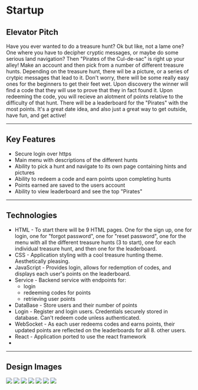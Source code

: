 # Startup

## Elevator Pitch

Have you ever wanted to do a treasure hunt? Ok but like, not a lame one? One where you have to decipher cryptic messages, or maybe do some serious land navigation?
Then "Pirates of the Cul-de-sac" is right up your alley! Make an account and then pick from a number of different treasure hunts. Depending on the treasure hunt, 
there wil be a picture, or a series of crytpic messages that lead to it. Don't worry, there will be some really easy ones for the beginners to get their feet wet. 
Upon discovery the winner will find a code that they will use to prove that they in fact found it. Upon redeeming the code, you will recieve an alotment of points 
relative to the difficulty of that hunt. There will be a leaderboard for the "Pirates" with the most points. It's a great date idea, and also just a great way to 
get outside, have fun, and get active!

---
## Key Features

- Secure login over https
- Main menu with descriptions of the different hunts
- Ability to pick a hunt and navigate to its own page containing hints and pictures
- Ability to redeem a code and earn points upon completing hunts
- Points earned are saved to the users account
- Ability to view leaderboard and see the top "Pirates"

---
## Technologies

- HTML - To start there will be 9 HTML pages. One for the sign up, one for login, one for "forgot password", one for "reset password", one for the menu with all the different treasure hunts (3 to start), one for each individual treasure hunt, and then one for the leaderboard.
- CSS - Application styling with a cool treasure hunting theme. Aesthetically pleasing.
- JavaScript - Provides login, allows for redemption of codes, and displays each user's points on the leaderboard.
- Service - Backend service with endpoints for:
    - login
    - redeeming codes for points
    - retrieving user points
- DataBase - Store users and their number of points
- Login - Register and login users. Credentials securely stored in database. Can't redeem code unless authenticated.
- WebSocket - As each user redeems codes and earns points, their updated points are reflected on the leaderboards for all 8. other users.
- React - Application ported to use the react framework
- 
---
## Design Images
![](https://file%2B.vscode-resource.vscode-cdn.net/Users/jacksuorsa/Documents/Homework/CS260/startup/Pics/Screenshot%202023-09-23%20at%201.08.50%20AM.png?version%3D1695453170257)
![](https://file%2B.vscode-resource.vscode-cdn.net/Users/jacksuorsa/Documents/Homework/CS260/startup/Pics/Screenshot%202023-09-23%20at%201.09.14%20AM.png?version%3D1695453223057)
![](https://file%2B.vscode-resource.vscode-cdn.net/Users/jacksuorsa/Documents/Homework/CS260/startup/Pics/Screenshot%202023-09-23%20at%201.11.03%20AM.png?version%3D1695453326148)
![](https://file%2B.vscode-resource.vscode-cdn.net/Users/jacksuorsa/Documents/Homework/CS260/startup/Pics/Screenshot%202023-09-23%20at%201.11.12%20AM.png?version%3D1695453372545)
![](https://file%2B.vscode-resource.vscode-cdn.net/Users/jacksuorsa/Documents/Homework/CS260/startup/Pics/Screenshot%202023-09-23%20at%201.10.12%20AM.png?version%3D1695453269349)
![](https://file%2B.vscode-resource.vscode-cdn.net/Users/jacksuorsa/Documents/Homework/CS260/startup/Pics/Screenshot%202023-09-23%20at%201.10.33%20AM.png?version%3D1695453286889)
![](https://file%2B.vscode-resource.vscode-cdn.net/Users/jacksuorsa/Documents/Homework/CS260/startup/Pics/Screenshot%202023-09-23%20at%201.10.46%20AM.png?version%3D1695453299061)
